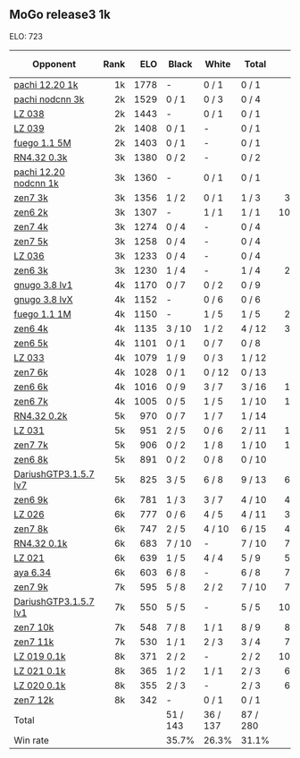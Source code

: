 ## MoGo release3 1k ##

ELO: 723

Opponent | Rank | ELO | Black | White | Total | Win rate
---------|-----:|----:|-------|-------|-------|-------:
[pachi 12.20 1k](pachi%2012.20%201k.md) | 1k | 1778 | - | 0 / 1 | 0 / 1 | 0.0%
[pachi nodcnn 3k](pachi%20nodcnn%203k.md) | 2k | 1529 | 0 / 1 | 0 / 3 | 0 / 4 | 0.0%
[LZ 038](LZ%20038.md) | 2k | 1443 | - | 0 / 1 | 0 / 1 | 0.0%
[LZ 039](LZ%20039.md) | 2k | 1408 | 0 / 1 | - | 0 / 1 | 0.0%
[fuego 1.1 5M](fuego%201.1%205M.md) | 2k | 1403 | 0 / 1 | - | 0 / 1 | 0.0%
[RN4.32 0.3k](RN4.32%200.3k.md) | 3k | 1380 | 0 / 2 | - | 0 / 2 | 0.0%
[pachi 12.20 nodcnn 1k](pachi%2012.20%20nodcnn%201k.md) | 3k | 1360 | - | 0 / 1 | 0 / 1 | 0.0%
[zen7 3k](zen7%203k.md) | 3k | 1356 | 1 / 2 | 0 / 1 | 1 / 3 | 33.3%
[zen6 2k](zen6%202k.md) | 3k | 1307 | - | 1 / 1 | 1 / 1 | 100.0%
[zen7 4k](zen7%204k.md) | 3k | 1274 | 0 / 4 | - | 0 / 4 | 0.0%
[zen7 5k](zen7%205k.md) | 3k | 1258 | 0 / 4 | - | 0 / 4 | 0.0%
[LZ 036](LZ%20036.md) | 3k | 1233 | 0 / 4 | - | 0 / 4 | 0.0%
[zen6 3k](zen6%203k.md) | 3k | 1230 | 1 / 4 | - | 1 / 4 | 25.0%
[gnugo 3.8 lv1](gnugo%203.8%20lv1.md) | 4k | 1170 | 0 / 7 | 0 / 2 | 0 / 9 | 0.0%
[gnugo 3.8 lvX](gnugo%203.8%20lvX.md) | 4k | 1152 | - | 0 / 6 | 0 / 6 | 0.0%
[fuego 1.1 1M](fuego%201.1%201M.md) | 4k | 1150 | - | 1 / 5 | 1 / 5 | 20.0%
[zen6 4k](zen6%204k.md) | 4k | 1135 | 3 / 10 | 1 / 2 | 4 / 12 | 33.3%
[zen6 5k](zen6%205k.md) | 4k | 1101 | 0 / 1 | 0 / 7 | 0 / 8 | 0.0%
[LZ 033](LZ%20033.md) | 4k | 1079 | 1 / 9 | 0 / 3 | 1 / 12 | 8.3%
[zen7 6k](zen7%206k.md) | 4k | 1028 | 0 / 1 | 0 / 12 | 0 / 13 | 0.0%
[zen6 6k](zen6%206k.md) | 4k | 1016 | 0 / 9 | 3 / 7 | 3 / 16 | 18.8%
[zen6 7k](zen6%207k.md) | 4k | 1005 | 0 / 5 | 1 / 5 | 1 / 10 | 10.0%
[RN4.32 0.2k](RN4.32%200.2k.md) | 5k | 970 | 0 / 7 | 1 / 7 | 1 / 14 | 7.1%
[LZ 031](LZ%20031.md) | 5k | 951 | 2 / 5 | 0 / 6 | 2 / 11 | 18.2%
[zen7 7k](zen7%207k.md) | 5k | 906 | 0 / 2 | 1 / 8 | 1 / 10 | 10.0%
[zen6 8k](zen6%208k.md) | 5k | 891 | 0 / 2 | 0 / 8 | 0 / 10 | 0.0%
[DariushGTP3.1.5.7 lv7](DariushGTP3.1.5.7%20lv7.md) | 5k | 825 | 3 / 5 | 6 / 8 | 9 / 13 | 69.2%
[zen6 9k](zen6%209k.md) | 6k | 781 | 1 / 3 | 3 / 7 | 4 / 10 | 40.0%
[LZ 026](LZ%20026.md) | 6k | 777 | 0 / 6 | 4 / 5 | 4 / 11 | 36.4%
[zen7 8k](zen7%208k.md) | 6k | 747 | 2 / 5 | 4 / 10 | 6 / 15 | 40.0%
[RN4.32 0.1k](RN4.32%200.1k.md) | 6k | 683 | 7 / 10 | - | 7 / 10 | 70.0%
[LZ 021](LZ%20021.md) | 6k | 639 | 1 / 5 | 4 / 4 | 5 / 9 | 55.6%
[aya 6.34](aya%206.34.md) | 6k | 603 | 6 / 8 | - | 6 / 8 | 75.0%
[zen7 9k](zen7%209k.md) | 7k | 595 | 5 / 8 | 2 / 2 | 7 / 10 | 70.0%
[DariushGTP3.1.5.7 lv1](DariushGTP3.1.5.7%20lv1.md) | 7k | 550 | 5 / 5 | - | 5 / 5 | 100.0%
[zen7 10k](zen7%2010k.md) | 7k | 548 | 7 / 8 | 1 / 1 | 8 / 9 | 88.9%
[zen7 11k](zen7%2011k.md) | 7k | 530 | 1 / 1 | 2 / 3 | 3 / 4 | 75.0%
[LZ 019 0.1k](LZ%20019%200.1k.md) | 8k | 371 | 2 / 2 | - | 2 / 2 | 100.0%
[LZ 021 0.1k](LZ%20021%200.1k.md) | 8k | 365 | 1 / 2 | 1 / 1 | 2 / 3 | 66.7%
[LZ 020 0.1k](LZ%20020%200.1k.md) | 8k | 355 | 2 / 3 | - | 2 / 3 | 66.7%
[zen7 12k](zen7%2012k.md) | 8k | 342 | - | 0 / 1 | 0 / 1 | 0.0%
Total | | | 51 / 143 | 36 / 137 | 87 / 280 | 
Win rate| | | 35.7% | 26.3% | 31.1% | 
